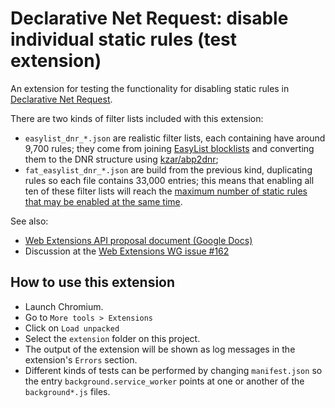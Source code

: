 # Declarative Net Request: disable individual static rules (test extension)

An extension for testing the functionality for disabling static rules in [Declarative Net Request](https://developer.chrome.com/extensions/declarativeNetRequest).

There are two kinds of filter lists included with this extension:

- `easylist_dnr_*.json` are realistic filter lists, each containing have around 9,700 rules; they come from joining [EasyList blocklists](https://github.com/easylist/easylist/tree/master/easylist) and converting them to the DNR structure using [kzar/abp2dnr](https://github.com/kzar/abp2dnr);
- `fat_easylist_dnr_*.json` are build from the previous kind, duplicating rules so each file contains 33,000 entries; this means that enabling all ten of these filter lists will reach the [maximum number of static rules that may be enabled at the same time](https://developer.chrome.com/docs/extensions/reference/declarativeNetRequest/#global-static-rule-limit).

See also:

- [Web Extensions API proposal document (Google Docs)](https://docs.google.com/document/d/1NTOTr6iwm0dJbewWjnABmPo6h1QD1mKTpX60s6Klj-8/edit?usp=sharing)
- Discussion at the [Web Extensions WG issue #162](https://github.com/w3c/webextensions/issues/162)

## How to use this extension

- Launch Chromium.
- Go to `More tools > Extensions`
- Click on `Load unpacked`
- Select the `extension` folder on this project.
- The output of the extension will be shown as log messages in the extension's `Errors` section.
- Different kinds of tests can be performed by changing `manifest.json` so the entry `background.service_worker` points at one or another of the `background*.js` files.

